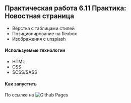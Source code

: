 ## Практическая работа 6.11 Практика: Новостная страница

* Вёрстка с таблицами стилей
* Позиционирование на flexbox
* Изображения с unsplash

#### Используемые технологии

* HTML
* CSS
* SCSS/SASS
  
#### Как запустить

По ссылке на ![Github Pages](https://sahstiva.github.io/skillfactory/)